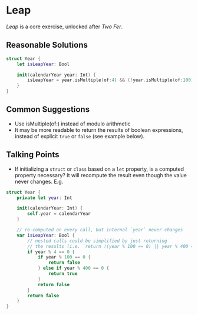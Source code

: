 # Leap

_Leap_ is a core exercise, unlocked after _Two Fer_.

## Reasonable Solutions

```swift
struct Year {
    let isLeapYear: Bool

    init(calendarYear year: Int) {
        isLeapYear = year.isMultiple(of:4) && (!year.isMultiple(of:100) || year.isMultiple(of:400))
    }
}
```

## Common Suggestions

- Use isMultiple(of:) instead of modulo arithmetic
- It may be more readable to return the results of boolean expressions, instead
  of explicit `true` or `false` (see example below).

## Talking Points

- If initializing a `struct` or `class` based on a `let` property, is a computed
  property necessary? It will recompute the result even though the value never
  changes. E.g.
```swift
struct Year {
    private let year: Int

    init(calendarYear: Int) {
        self.year = calendarYear
    }

    // re-computed on every call, but internal `year` never changes
    var isLeapYear: Bool {
        // nested calls could be simplified by just returning
        // the results (i.e. `return !(year % 100 == 0) || year % 400 == 0`)
        if year % 4 == 0 {
            if year % 100 == 0 {
                return false
            } else if year % 400 == 0 {
                return true
            }
            return false
        }
        return false
    }
}
```
